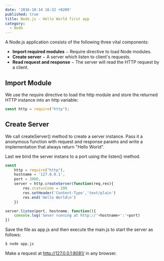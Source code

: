 ```yaml
---
date: '2016-10-14 16:32 +0200'
published: true
title: Node.js - Hello World first app
category:
  - Node
---
```

A Node.js application consists of the following three vital components:

* **Import required modules** − Require directive to load Node modules.
* **Create server** − A server which listen to client's requests.
* **Read request and response** − The server will read the HTTP request by a client.

## Import Module

We use the require directive to load the http module and store the returned HTTP instance into an http variable:

```javascript
const http = require("http");
```

## Create Server

We call createServer() method to create a server instance. Pass it a anonymous function with request and response params and write a implementation that always return "Hello World".

Last we bind the server instans to a port using the listen() method. 

```javascript
const
    http = require("http"),
    hostname = '127.0.0.1',
    port = 3000,
    server = http.createServer(function(req,res){
        res.statusCode = 200
        res.setHeader('Content-Type','text/plain')
        res.end('Hello World\n')
    })

server.listen(port, hostname, function(){
    console.log('Sever running at http://'+hostname+':'+port)
})
```

Save the file as app.js and then execute the main.js to start the server as follows:

```bash
$ node app.js
```

Make a request at http://127.0.0.1:8081/ in any browser.
